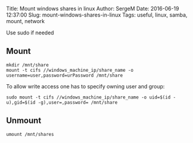 Title: Mount windows shares in linux
Author: SergeM
Date: 2016-06-19 12:37:00
Slug: mount-windows-shares-in-linux
Tags: useful, linux, samba, mount, network


Use sudo if needed
## Mount


    mkdir /mnt/share
    mount -t cifs //windows_machine_ip/share_name -o username=user,password=urPassword /mnt/share


To allow write access one has to specify owning user and group:

    sudo mount -t cifs //windows_machine_ip/share_name -o uid=$(id -u),gid=$(id -g),user=,password= /mnt/share

## Unmount


    umount /mnt/shares
